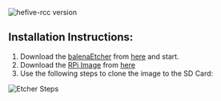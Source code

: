 
![hefive-rcc version](https://img.shields.io/github/release/he-five/images-rpi.svg)

## Installation Instructions:
1. Download the [balenaEtcher](https://github-production-release-asset-2e65be.s3.amazonaws.com/45055693/b6885800-3b97-11e9-9b70-a21531639bd1?X-Amz-Algorithm=AWS4-HMAC-SHA256&X-Amz-Credential=AKIAIWNJYAX4CSVEH53A%2F20190304%2Fus-east-1%2Fs3%2Faws4_request&X-Amz-Date=20190304T014305Z&X-Amz-Expires=300&X-Amz-Signature=b48c92f73b31504e6ffaf056457659f583517e82ee0fab08667dec2af774e2f2&X-Amz-SignedHeaders=host&actor_id=20400443&response-content-disposition=attachment%3B%20filename%3DbalenaEtcher-Portable-1.5.5-x64.exe&response-content-type=application%2Foctet-stream) from [here](https://github-production-release-asset-2e65be.s3.amazonaws.com/45055693/b6885800-3b97-11e9-9b70-a21531639bd1?X-Amz-Algorithm=AWS4-HMAC-SHA256&X-Amz-Credential=AKIAIWNJYAX4CSVEH53A%2F20190304%2Fus-east-1%2Fs3%2Faws4_request&X-Amz-Date=20190304T014305Z&X-Amz-Expires=300&X-Amz-Signature=b48c92f73b31504e6ffaf056457659f583517e82ee0fab08667dec2af774e2f2&X-Amz-SignedHeaders=host&actor_id=20400443&response-content-disposition=attachment%3B%20filename%3DbalenaEtcher-Portable-1.5.5-x64.exe&response-content-type=application%2Foctet-stream) and start.
2. Download the [RPi Image](https://github.com/he-five/images-rpi/releases/download/v0.0.3/hefive-rcc-br-v0.0.3.img.xz) from [here](https://github.com/he-five/images-rpi/releases/download/v0.0.3/hefive-rcc-br-v0.0.3.img.xz)
3. Use the following steps to clone the image to the SD Card:

![Etcher Steps](https://www.balena.io/static/steps-8006dca57323756b1b84fb9408742409.gif)
